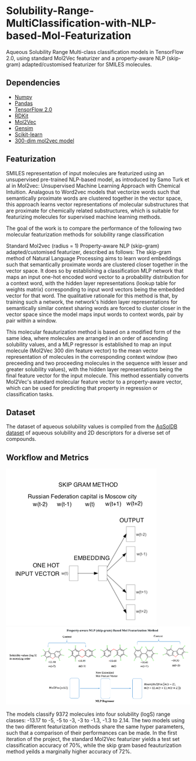 # Solubility-Range-MultiClassification-with-NLP-based-Mol-Featurization
Aqueous Solubility Range Multi-class classification models in TensorFlow 2.0, using standard Mol2Vec featurizer and a property-aware NLP (skip-gram) adapted/customised featurizer for SMILES molecules.

## Dependencies

- [Numpy](https://anaconda.org/conda-forge/numpy)
- [Pandas](https://anaconda.org/anaconda/pandas)
- [TensorFlow 2.0](https://www.tensorflow.org/install)
- [RDKit](https://www.rdkit.org/docs/Install.html)
- [Mol2Vec](https://github.com/samoturk/mol2vec)
- [Gensim](https://anaconda.org/anaconda/gensim)
- [Scikit-learn](https://anaconda.org/anaconda/scikit-learn)
- [300-dim mol2vec model](https://github.com/samoturk/mol2vec/blob/master/examples/models/model_300dim.pkl)

## Featurization

SMILES representation of input molecules are featurized using an unsupervised pre-trained NLP-based model, as introduced by Samo Turk et al in Mol2vec: Unsupervised Machine Learning Approach with Chemical Intuition. Analagous to Word2vec models that vectorize words such that semantically proximate words are clustered together in the vector space, this approach learns vector representations of molecular substructures that are proximate for chemically related substructures, which is suitable for featurizing molecules for supervised machine learning methods.

The goal of the work is to compare the performance of the following two molecular featurization methods for solubility range classification

Standard Mol2vec (radius = 1)
Property-aware NLP (skip-gram) adapted/customised featurizer, described as follows:
The skip-gram method of Natural Language Processing aims to learn word embeddings such that semantically proximate words are clustered closer together in the vector space. It does so by establishing a classification MLP network that maps an input one-hot encoded word vector to a probability distribution for a context word, with the hidden layer representations (lookup table for weights matrix) corresponding to input word vectors being the embedded vector for that word. The qualitative rationale for this method is that, by training such a network, the network's hidden layer representations for semantically similar context sharing words are forced to cluster closer in the vector space since the model maps input words to context words, pair by pair within a window.

This molecular feauturization method is based on a modified form of the same idea, where molecules are arranged in an order of ascending solubility values, and a MLP regressor is established to map an input molecule (Mol2Vec 300 dim feature vector) to the mean vector representation of molecules in the corresponding context window (two preceeding and two proceeding molecules in the sequence with lesser and greater solubility values), with the hidden layer representations being the final feature vector for the input molecule. This method essentially converts Mol2Vec's standard molecular feature vector to a property-aware vector, which can be used for predicting that property in regression or classification tasks.

## Dataset

The dataset of aqueous solubility values is compiled from the [AqSolDB dataset](https://dataverse.harvard.edu/dataset.xhtml?persistentId=doi:10.7910/DVN/OVHAW8) of aqueous solubility and 2D descriptors for a diverse set of compounds.

## Workflow and Metrics

![Alt text](/images/skip-gram.png) 
![Alt text](/images/mol-skip-gram.png)

The models classify 9372 molecules into four solubility (logS) range classes: -13.17 to -5, -5 to -3, -3 to -1.3, -1.3 to 2.14. The two models using the two different featurization methods share the same hyper parameters, such that a comparison of their performances can be made. In the first iteration of the project, the standard Mol2Vec featurizer yields a test set classification accuracy of 70%, while the skip gram based feauturization method yeilds a marginally higher accuracy of 72%.
